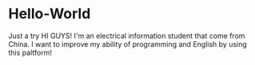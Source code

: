 # Hello-World
Just a try 
HI GUYS! I'm an electrical information student that come from China. I want to improve my ability of programming and English by using this paltform!
